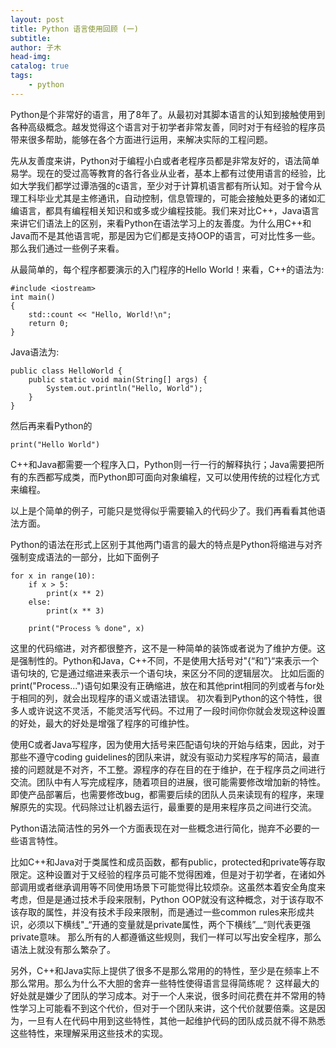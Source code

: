 ```yaml
---
layout: post
title: Python 语言使用回顾 (一)
subtitle: 
author: 子木
head-img: 
catalog: true
tags:
    - python
---
```


Python是个非常好的语言，用了8年了。从最初对其脚本语言的认知到接触使用到各种高级概念。越发觉得这个语言对于初学者非常友善，同时对于有经验的程序员带来很多帮助，能够在各个方面进行运用，来解决实际的工程问题。

先从友善度来讲，Python对于编程小白或者老程序员都是非常友好的，语法简单易学。现在的受过高等教育的各行各业从业者，基本上都有过使用语言的经验，比如大学我们都学过谭浩强的c语言，至少对于计算机语言都有所认知。对于曾今从理工科毕业尤其是主修通讯，自动控制，信息管理的，可能会接触处更多的诸如汇编语言，都具有编程相关知识和或多或少编程技能。我们来对比C++，Java语言来讲它们语法上的区别，来看Python在语法学习上的友善度。为什么用C++和Java而不是其他语言呢，那是因为它们都是支持OOP的语言，可对比性多一些。那么我们通过一些例子来看。

从最简单的，每个程序都要演示的入门程序的Hello World！来看，C++的语法为:

```
#include <iostream>
int main()
{
    std::count << "Hello, World!\n";
    return 0;   
}
```


Java语法为:

```
public class HelloWorld {
    public static void main(String[] args) {
        System.out.println("Hello, World");
    }
}
```

然后再来看Python的


```print("Hello World")```

C++和Java都需要一个程序入口，Python则一行一行的解释执行；Java需要把所有的东西都写成类，而Python即可面向对象编程，又可以使用传统的过程化方式来编程。

以上是个简单的例子，可能只是觉得似乎需要输入的代码少了。我们再看看其他语法方面。

Python的语法在形式上区别于其他两门语言的最大的特点是Python将缩进与对齐强制变成语法的一部分，比如下面例子

```
for x in range(10):
    if x > 5:
        print(x ** 2)
    else:
        print(x ** 3)
        
    print("Process % done", x)
```

这里的代码缩进，对齐都很整齐，这不是一种简单的装饰或者说为了维护方便。这是强制性的。Python和Java，C++不同，不是使用大括号对"{“和”}“来表示一个语句块的, 它是通过缩进来表示一个语句块，来区分不同的逻辑层次。 比如后面的 print("Process...")语句如果没有正确缩进，放在和其他print相同的列或者与for处于相同的列，就会出现程序的语义或语法错误。 初次看到Python的这个特性，很多人或许说这不灵活，不能灵活写代码。不过用了一段时间你你就会发现这种设置的好处，最大的好处是增强了程序的可维护性。

使用C或者Java写程序，因为使用大括号来匹配语句块的开始与结束，因此，对于那些不遵守coding guidelines的团队来讲，就没有驱动力奖程序写的简洁，最直接的问题就是不对齐，不工整。源程序的存在目的在于维护，在于程序员之间进行交流。团队中有人写完成程序，随着项目的进展，很可能需要修改增加新的特性。即使产品部署后，也需要修改bug，都需要后续的团队人员来读现有的程序，来理解原先的实现。代码除过让机器去运行，最重要的是用来程序员之间进行交流。

Python语法简洁性的另外一个方面表现在对一些概念进行简化，抛弃不必要的一些语言特性。

比如C++和Java对于类属性和成员函数，都有public，protected和private等存取限定。这种设置对于又经验的程序员可能不觉得困难，但是对于初学者，在诸如外部调用或者继承调用等不同使用场景下可能觉得比较烦杂。这虽然本着安全角度来考虑，但是是通过技术手段来限制，Python OOP就没有这种概念，对于该存取不该存取的属性，并没有技术手段来限制，而是通过一些common rules来形成共识，必须以下横线"_“开通的变量就是private属性，两个下横线”__“则代表更强private意味。 那么所有的人都遵循这些规则，我们一样可以写出安全程序，那么语法上就没有那么繁杂了。

另外，C++和Java实际上提供了很多不是那么常用的的特性，至少是在频率上不那么常用。那么为什么不大胆的舍弃一些特性使得语言显得简练呢？ 这样最大的好处就是嫌少了团队的学习成本。对于一个人来说，很多时间花费在并不常用的特性学习上可能看不到这个代价，但对于一个团队来讲，这个代价就要倍乘。这是因为，一旦有人在代码中用到这些特性，其他一起维护代码的团队成员就不得不熟悉这些特性，来理解采用这些技术的实现。


